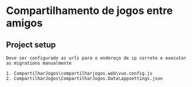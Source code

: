# Compartilhamento de jogos entre amigos

## Project setup
```
Deve ser configurado as urls para o endereço de ip correto e executar as migrations manualmente

1. CompartilharJogos\compartilharjogos.web\vue.config.js
2. CompartilharJogos\CompartilharJogos.Data\appsettings.json
```